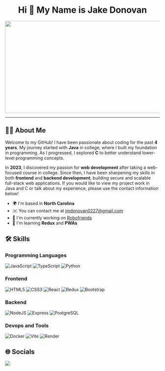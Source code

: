 <div align="center"> <h1>Hi 👋 My Name is Jake Donovan</h1></div>
<div align="center">
  <img src="https://media.giphy.com/media/dWesBcTLavkZuG35MI/giphy.gif" width="600" height="300"/>
</div>

---
## 🧑🏻 About Me 
Welcome to my GitHub! I have been passionate about coding for the past **4 years**. My journey started with **Java** in college, where I built my foundation in programming. As I progressed, I explored **C** to better understand lower-level programming concepts.  

In **2023**, I discovered my passion for **web development** after taking a web-focused course in college. Since then, I have been sharpening my skills in both **frontend** and **backend development**, building secure and scalable full-stack web applications. If you would like to view my project work in Java and C or talk about my experience, please use the contact information below!

- 🌍  I'm based in **North Carolina**  
- ✉️  You can contact me at [jmdonovan0227@gmail.com](mailto:jmdonovan0227@gmail.com)  
- 🚀  I'm currently working on [Robofriends](https://github.com/jmdonovan0227/robofriends)  
- 🧠  I'm learning **Redux** and **PWAs**



## 🛠️ Skills 

### Programming Languages
![JavaScript](https://img.shields.io/badge/JavaScript-black?style=for-the-badge&logo=javascript&logoSize=auto)
![TypeScript](https://img.shields.io/badge/typescript-black?style=for-the-badge&logo=typescript&logoSize=auto)
![Python](https://img.shields.io/badge/python-black?style=for-the-badge&logo=python&&logoColor=yellow&logoSize=auto)

### Frontend
![HTML5](https://img.shields.io/badge/html-black?style=for-the-badge&logo=html5&logoSize=auto)
![CSS3](https://img.shields.io/badge/css-black?style=for-the-badge&logo=css3&logoColor=blue&logoSize=auto)
![React](https://img.shields.io/badge/react-black?style=for-the-badge&logo=react&logoColor=blue&logoSize=auto)
![Redux](https://img.shields.io/badge/redux-black?style=for-the-badge&logo=redux&logoColor=purple&logoSize=auto)
![Bootstrap](https://img.shields.io/badge/bootstrap-black?style=for-the-badge&logo=bootstrap&logoColor=purple&logoSize=auto)

### Backend
![NodeJS](https://img.shields.io/badge/nodejs-black?style=for-the-badge&logo=nodedotjs&logoSize=auto)
![Express](https://img.shields.io/badge/express-black?style=for-the-badge&logo=express&)
![PostgreSQL](https://img.shields.io/badge/postgresql-black?style=for-the-badge&logo=postgresql&logoSize=auto)

### Devops and Tools
![Docker](https://img.shields.io/badge/docker-black?style=for-the-badge&logo=docker&logoSize=auto)
![Vite](https://img.shields.io/badge/vite-black?style=for-the-badge&logo=vite&logoSize=auto)
![Render](https://img.shields.io/badge/render-black?style=for-the-badge&logo=render&logoSize=auto)

## 🌐 Socials  
<a href="https://www.linkedin.com/in/jdonov/" target="_blank">
  <img src="https://img.shields.io/badge/linkedin-black?style=for-the-badge&logo=linkedin&logoColor=blue&logoSize=auto&link=https%3A%2F%2Fgithub.com%2Fjmdonovan0227"   />
</a>
